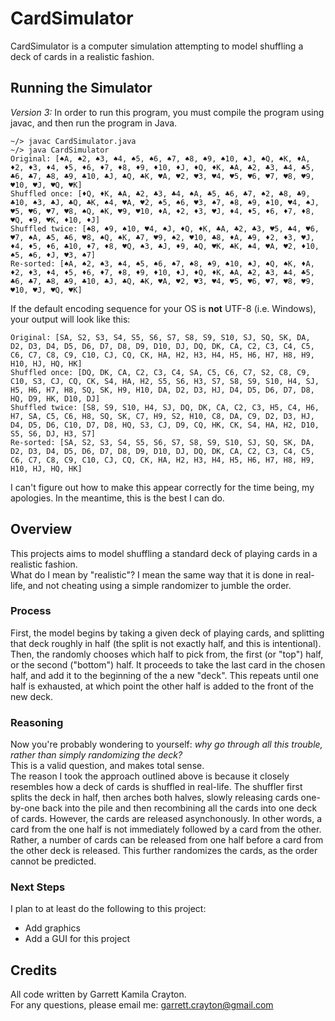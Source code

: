 # CardSimulator
CardSimulator is a computer simulation attempting to model shuffling a deck of cards in a realistic fashion.

## Running the Simulator
*Version 3:* In order to run this program, you must compile the program using javac, and then run the program in Java.

```shell
~/> javac CardSimulator.java
~/> java CardSimulator
Original: [♠A, ♠2, ♠3, ♠4, ♠5, ♠6, ♠7, ♠8, ♠9, ♠10, ♠J, ♠Q, ♠K, ♦A, ♦2, ♦3, ♦4, ♦5, ♦6, ♦7, ♦8, ♦9, ♦10, ♦J, ♦Q, ♦K, ♣A, ♣2, ♣3, ♣4, ♣5, ♣6, ♣7, ♣8, ♣9, ♣10, ♣J, ♣Q, ♣K, ♥A, ♥2, ♥3, ♥4, ♥5, ♥6, ♥7, ♥8, ♥9, ♥10, ♥J, ♥Q, ♥K]
Shuffled once: [♦Q, ♦K, ♣A, ♣2, ♣3, ♣4, ♠A, ♣5, ♣6, ♣7, ♠2, ♣8, ♣9, ♣10, ♠3, ♣J, ♣Q, ♣K, ♠4, ♥A, ♥2, ♠5, ♠6, ♥3, ♠7, ♠8, ♠9, ♠10, ♥4, ♠J, ♥5, ♥6, ♥7, ♥8, ♠Q, ♠K, ♥9, ♥10, ♦A, ♦2, ♦3, ♥J, ♦4, ♦5, ♦6, ♦7, ♦8, ♥Q, ♦9, ♥K, ♦10, ♦J]
Shuffled twice: [♠8, ♠9, ♠10, ♥4, ♠J, ♦Q, ♦K, ♣A, ♣2, ♣3, ♥5, ♣4, ♥6, ♥7, ♠A, ♣5, ♣6, ♥8, ♠Q, ♠K, ♣7, ♥9, ♠2, ♥10, ♣8, ♦A, ♣9, ♦2, ♦3, ♥J, ♦4, ♦5, ♦6, ♣10, ♦7, ♦8, ♥Q, ♠3, ♣J, ♦9, ♣Q, ♥K, ♣K, ♠4, ♥A, ♥2, ♦10, ♠5, ♠6, ♦J, ♥3, ♠7]
Re-sorted: [♠A, ♠2, ♠3, ♠4, ♠5, ♠6, ♠7, ♠8, ♠9, ♠10, ♠J, ♠Q, ♠K, ♦A, ♦2, ♦3, ♦4, ♦5, ♦6, ♦7, ♦8, ♦9, ♦10, ♦J, ♦Q, ♦K, ♣A, ♣2, ♣3, ♣4, ♣5, ♣6, ♣7, ♣8, ♣9, ♣10, ♣J, ♣Q, ♣K, ♥A, ♥2, ♥3, ♥4, ♥5, ♥6, ♥7, ♥8, ♥9, ♥10, ♥J, ♥Q, ♥K]
```
If the default encoding sequence for your OS is **not** UTF-8 (i.e. Windows), your output will look like this:
```shell
Original: [SA, S2, S3, S4, S5, S6, S7, S8, S9, S10, SJ, SQ, SK, DA, D2, D3, D4, D5, D6, D7, D8, D9, D10, DJ, DQ, DK, CA, C2, C3, C4, C5, C6, C7, C8, C9, C10, CJ, CQ, CK, HA, H2, H3, H4, H5, H6, H7, H8, H9, H10, HJ, HQ, HK]
Shuffled once: [DQ, DK, CA, C2, C3, C4, SA, C5, C6, C7, S2, C8, C9, C10, S3, CJ, CQ, CK, S4, HA, H2, S5, S6, H3, S7, S8, S9, S10, H4, SJ, H5, H6, H7, H8, SQ, SK, H9, H10, DA, D2, D3, HJ, D4, D5, D6, D7, D8, HQ, D9, HK, D10, DJ]
Shuffled twice: [S8, S9, S10, H4, SJ, DQ, DK, CA, C2, C3, H5, C4, H6, H7, SA, C5, C6, H8, SQ, SK, C7, H9, S2, H10, C8, DA, C9, D2, D3, HJ, D4, D5, D6, C10, D7, D8, HQ, S3, CJ, D9, CQ, HK, CK, S4, HA, H2, D10, S5, S6, DJ, H3, S7]
Re-sorted: [SA, S2, S3, S4, S5, S6, S7, S8, S9, S10, SJ, SQ, SK, DA, D2, D3, D4, D5, D6, D7, D8, D9, D10, DJ, DQ, DK, CA, C2, C3, C4, C5, C6, C7, C8, C9, C10, CJ, CQ, CK, HA, H2, H3, H4, H5, H6, H7, H8, H9, H10, HJ, HQ, HK]
```
I can't figure out how to make this appear correctly for the time being, my apologies. In the meantime, this is the best I can do.


## Overview
This projects aims to model shuffling a standard deck of playing cards in a realistic fashion. \
What do I mean by "realistic"? I mean the same way that it is done in real-life, and not cheating using a simple randomizer to jumble the order.

### Process
First, the model begins by taking a given deck of playing cards, and splitting that deck roughly in half (the split is not exactly half, and this is intentional). \
Then, the randomly chooses which half to pick from, the first (or "top") half, or the second ("bottom") half. It proceeds to take the last card in the chosen half, and add it to the beginning of the a new "deck". This repeats until one half is exhausted, at which point the other half is added to the front of the new deck.

### Reasoning
Now you're probably wondering to yourself: *why go through all this trouble, rather than simply randomizing the deck?* \
This is a valid question, and makes total sense. \
The reason I took the approach outlined above is because it closely resembles how a deck of cards is shuffled in real-life. The shuffler first splits the deck in half, then arches both halves, slowly releasing cards one-by-one back into the pile and then recombining all the cards into one deck of cards. However, the cards are released asynchonously. In other words, a card from the one half is not immediately followed by a card from the other. Rather, a number of cards can be released from one half before a card from the other deck is released. This further randomizes the cards, as the order cannot be predicted.

### Next Steps
I plan to at least do the following to this project:
* Add graphics
* Add a GUI for this project

## Credits
All code written by Garrett Kamila Crayton. \
For any questions, please email me: <garrett.crayton@gmail.com>
